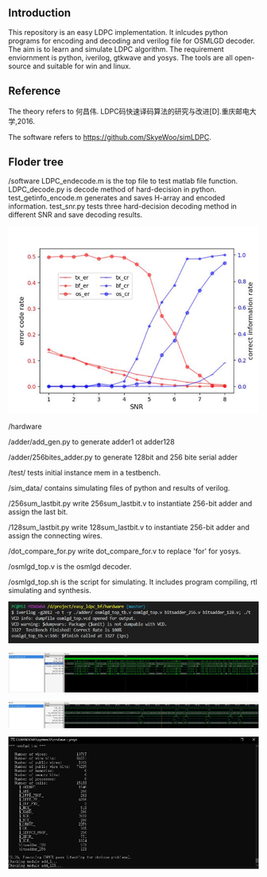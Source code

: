 ## Introduction
This repository is an easy LDPC implementation. It inlcudes python programs for encoding and decoding and verilog file for OSMLGD decoder. The aim is to learn and simulate LDPC algorithm. The requirement enviornment is python, iverilog, gtkwave and yosys. The tools are all open-source and suitable for win and linux. 

## Reference
The theory refers to 何昌伟. LDPC码快速译码算法的研究与改进[D].重庆邮电大学,2016.

The software refers to https://github.com/SkyeWoo/simLDPC.

## Floder tree
/software
LDPC_endecode.m is the top file to test matlab file function.
LDPC_decode.py is decode method of hard-decision in python.
test_getinfo_encode.m generates and saves H-array and encoded information.
test_snr.py tests three hard-decision decoding method in different SNR and save decoding results.

![SNR](./software/software_sim.jpg)

/hardware

/adder/add_gen.py to generate adder1 ot adder128

/adder/256bites_adder.py to generate 128bit and 256 bite serial adder

/test/ tests initial instance mem in a testbench.

/sim_data/ contains simulating files of python and results of verilog.

/256sum_lastbit.py write 256sum_lastbit.v to instantiate 256-bit adder and assign the last bit.

/128sum_lastbit.py write 128sum_lastbit.v to instantiate 256-bit adder and assign the connecting wires.

/dot_compare_for.py write dot_compare_for.v to replace 'for' for yosys.

/osmlgd_top.v is the osmlgd decoder.

/osmlgd_top.sh is the script for simulating. It includes program compiling, rtl simulating and synthesis.

![rtl_simulation](./hardware/pic/sim.jpg)

![rtl_wave1](./hardware/pic/wave1.jpg)

![rtl_wave2](./hardware/pic/wave2.jpg)

![synthesis](./hardware/pic/syn.jpg)

